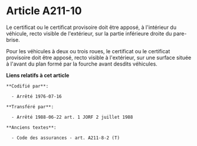 # Article A211-10

Le certificat ou le certificat provisoire doit être apposé, à l'intérieur du véhicule, recto visible de l'extérieur, sur la
partie inférieure droite du pare-brise.

Pour les véhicules à deux ou trois roues, le certificat ou le certificat provisoire doit être apposé, recto visible à
l'extérieur, sur une surface située à l'avant du plan formé par la fourche avant desdits véhicules.

**Liens relatifs à cet article**

	**Codifié par**:

	  - Arrêté 1976-07-16

	**Transféré par**:

	  - Arrêté 1988-06-22 art. 1 JORF 2 juillet 1988

	**Anciens textes**:

	  - Code des assurances - art. A211-8-2 (T)
